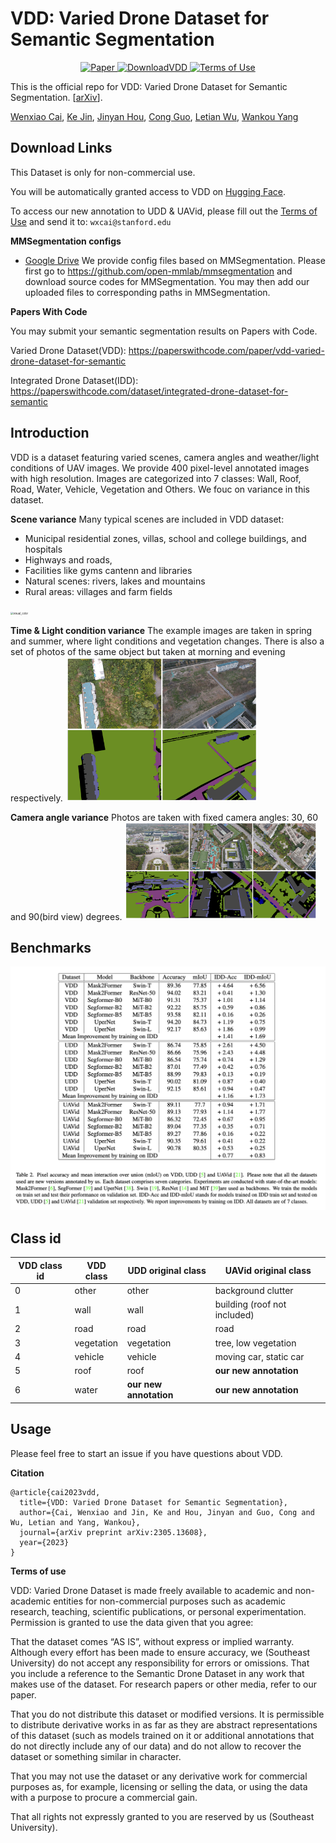 # VDD: Varied Drone Dataset for Semantic Segmentation

<p align="center">
    <a href="https://arxiv.org/abs/2305.13608">
        <img alt="Paper" src="http://img.shields.io/badge/Paper-📜arXiv%3A2305.13608-B31B1B.svg">
    </a>
    <a href="https://huggingface.co/datasets/RussRobin/VDD">
        <img alt="DownloadVDD" src="https://img.shields.io/badge/🤗%20Download VDD-Hugging Face-green">
    </a>
    <a href="https://github.com/RussRobin/VDD/blob/main/VDD_TermsOfUse.pdf">
        <img alt="Terms of Use" src="https://img.shields.io/badge/Terms of Use-Sign and Email us-blue">
    </a>
</p>

This is the official repo for VDD: Varied Drone Dataset for Semantic Segmentation. [[arXiv](https://arxiv.org/abs/2305.13608)].

[Wenxiao Cai](https://russrobin.github.io/), [Ke Jin](https://zju-kejin.github.io/), [Jinyan Hou](https://scholar.google.ca/citations?user=B955zDcAAAAJ&hl=en&oi=ao),
[Cong Guo](https://scholar.google.ca/citations?hl=en&user=-W1AdmoAAAAJ), [Letian Wu](https://scholar.google.ca/citations?user=HKwCsCkAAAAJ&hl=en&oi=ao), [Wankou Yang](https://automation.seu.edu.cn/ywk/list.htm)

## Download Links
This Dataset is only for non-commercial use. 

You will be automatically granted access to VDD on [Hugging Face](https://huggingface.co/datasets/RussRobin/VDD).

To access our new annotation to UDD & UAVid,
please fill out the [Terms of Use](https://github.com/RussRobin/VDD/blob/main/VDD_TermsOfUse.pdf) 
and send it to: `wxcai@stanford.edu`

**MMSegmentation configs**
- [Google Drive](https://drive.google.com/drive/folders/1799udtcNwbCHejy42MEx7L_JqRVvB9Hk?usp=share_link)
We provide config files based on MMSegmentation. Please first go to https://github.com/open-mmlab/mmsegmentation and download source codes for MMSegmentation. You may then add our uploaded files to corresponding paths in MMSegmentation.

**Papers With Code**

You may submit your semantic segmentation results on Papers with Code.

Varied Drone Dataset(VDD): https://paperswithcode.com/paper/vdd-varied-drone-dataset-for-semantic

Integrated Drone Dataset(IDD): https://paperswithcode.com/dataset/integrated-drone-dataset-for-semantic


## Introduction
VDD is a dataset featuring varied scenes, camera angles and weather/light conditions of UAV images. We provide 400 pixel-level annotated images with high resolution. Images are categorized into 7 classes: Wall, Roof, Road, Water, Vehicle, Vegetation and Others. We fouc on variance in this dataset. 

**Scene variance**
Many typical scenes are included in VDD dataset: 
* Municipal residential zones, villas, school and college buildings, and hospitals
* Highways and roads, 
* Facilities like gyms cantenn and libraries
* Natural scenes: rivers, lakes and mountains
* Rural areas: villages and farm fields
<img src="img/scene.PNG" alt="visual_color" style="zoom:30%;" />


**Time & Light condition variance**
The example images are taken in spring and summer, where light conditions and vegetation changes. There is also a set of photos of the same object but taken at morning and evening respectively.
<img src="img/time.png" alt="visual_color" style="zoom:30%;" />


**Camera angle variance**
Photos are taken with fixed camera angles: 30, 60 and 90(bird view) degrees.
<img src="img/angle.png" alt="visual_color" style="zoom:30%;" />


## Benchmarks
<img src="img/experiment_results.png" alt="visual_color" style="zoom:50%;" />

## Class id
| VDD class id | VDD class   | UDD original class        | UAVid original class                |
|--------------|-------------|---------------------------|-------------------------------------|
| 0            | other       | other                     | background clutter                  |
| 1            | wall        | wall                      | building (roof not included)        |
| 2            | road        | road                      | road                                |
| 3            | vegetation  | vegetation                | tree, low vegetation                |
| 4            | vehicle     | vehicle                   | moving car, static car              |
| 5            | roof        | roof                      | **our new annotation**              |
| 6            | water       | **our new annotation**    | **our new annotation**              |


## Usage
Please feel free to start an issue if you have questions about VDD.

**Citation**
```
@article{cai2023vdd,
  title={VDD: Varied Drone Dataset for Semantic Segmentation},
  author={Cai, Wenxiao and Jin, Ke and Hou, Jinyan and Guo, Cong and Wu, Letian and Yang, Wankou},
  journal={arXiv preprint arXiv:2305.13608},
  year={2023}
}
```

**Terms of use**

VDD: Varied Drone Dataset is made freely available to academic and non-academic entities for non-commercial purposes such as academic research, teaching, scientific publications, or personal experimentation. Permission is granted to use the data given that you agree:

That the dataset comes “AS IS”, without express or implied warranty. Although every effort has been made to ensure accuracy, we (Southeast University) do not accept any responsibility for errors or omissions.
That you include a reference to the Semantic Drone Dataset in any work that makes use of the dataset. For research papers or other media, refer to our paper.

That you do not distribute this dataset or modified versions. It is permissible to distribute derivative works in as far as they are abstract representations of this dataset (such as models trained on it or additional annotations that do not directly include any of our data) and do not allow to recover the dataset or something similar in character.

That you may not use the dataset or any derivative work for commercial purposes as, for example, licensing or selling the data, or using the data with a purpose to procure a commercial gain.

That all rights not expressly granted to you are reserved by us (Southeast University).
